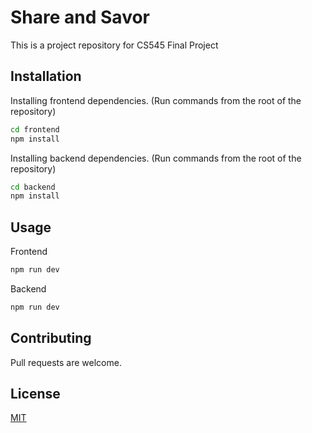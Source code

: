 # Share and Savor

This is a project repository for CS545 Final Project

## Installation

Installing frontend dependencies. (Run commands from the root of the repository)

```bash
cd frontend
npm install
```

Installing backend dependencies. (Run commands from the root of the repository)

```bash
cd backend
npm install
```

## Usage

Frontend

```bash
npm run dev
```
Backend

```bash
npm run dev
```

## Contributing

Pull requests are welcome. 

## License

[MIT](https://choosealicense.com/licenses/mit/)
